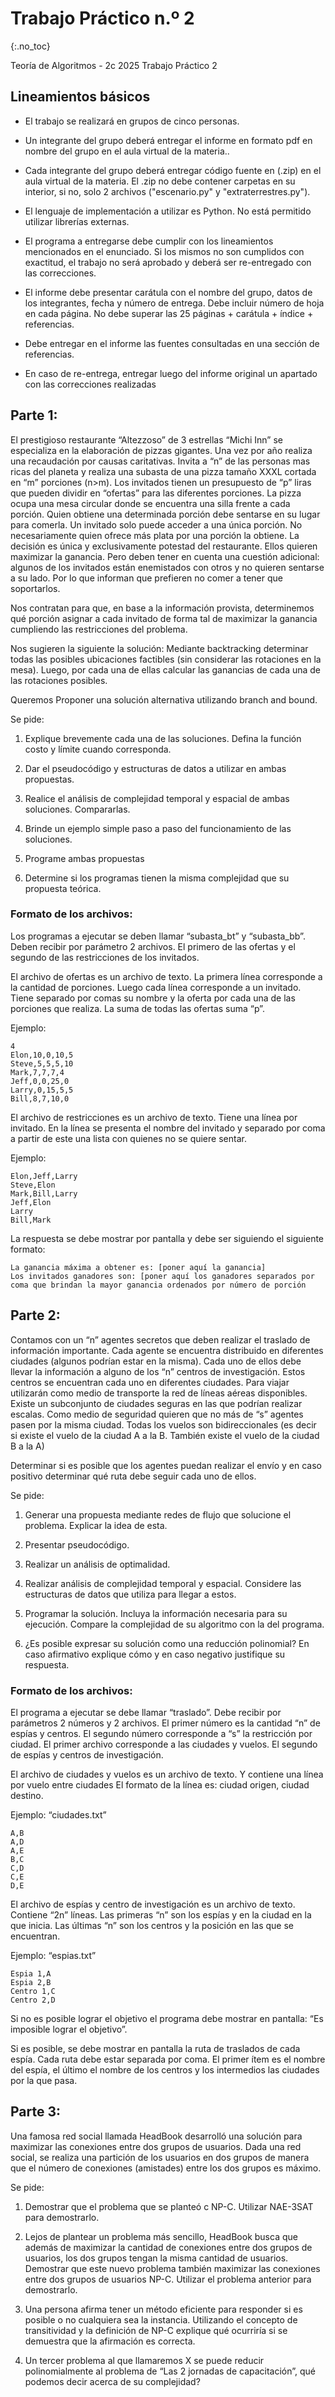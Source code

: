 Trabajo Práctico n.º 2
======================
{:.no_toc}

Teoría de Algoritmos - 2c 2025
Trabajo Práctico 2

## Lineamientos básicos

- El trabajo se realizará en grupos de cinco personas.

- Un integrante del grupo deberá entregar el informe en formato pdf en nombre del grupo en el aula virtual de la materia..

- Cada integrante del grupo deberá entregar código fuente en (.zip) en el aula virtual de la materia. El .zip no debe contener carpetas en su interior, si no, solo 2 archivos ("escenario.py" y "extraterrestres.py").

- El lenguaje de implementación a utilizar es Python. No está permitido utilizar librerías externas.

- El programa a entregarse debe cumplir con los lineamientos mencionados en el enunciado. Si los mismos no son cumplidos con exactitud, el trabajo no será aprobado y deberá ser re-entregado con las correcciones.

- El informe debe presentar carátula con el nombre del grupo, datos de los integrantes, fecha y número de entrega. Debe incluir número de hoja en cada página. No debe superar las 25 páginas + carátula + índice + referencias.

- Debe entregar en el informe las fuentes consultadas en una sección de referencias.

- En caso de re-entrega, entregar luego del informe original un apartado con las correcciones realizadas



## Parte 1: 

El prestigioso restaurante “Altezzoso” de 3 estrellas “Michi Inn” se especializa en la elaboración de pizzas gigantes. Una vez por año realiza una recaudación por causas caritativas. Invita a “n” de las personas mas ricas del planeta y realiza una subasta de una pizza tamaño XXXL cortada en “m” porciones (n>m). Los invitados tienen un presupuesto de “p” liras que pueden dividir en “ofertas” para las diferentes porciones. La pizza ocupa una mesa circular donde se encuentra una silla frente a cada porción. Quien obtiene una determinada porción debe sentarse en su lugar para comerla. Un invitado solo puede acceder a una única porción. No necesariamente quien ofrece más plata por una porción la obtiene. La decisión es única y exclusivamente potestad del restaurante. Ellos quieren maximizar la ganancia.  Pero deben tener en cuenta una cuestión adicional: algunos de los invitados están enemistados con otros y no quieren sentarse a su lado. Por lo que informan que prefieren no comer a tener que soportarlos.

Nos contratan para que, en base a la información provista, determinemos qué porción asignar a cada invitado de forma tal de maximizar la ganancia cumpliendo las restricciones del problema.

Nos sugieren la siguiente la solución: Mediante backtracking determinar todas las posibles ubicaciones factibles (sin considerar las rotaciones en la mesa). Luego, por cada una de ellas calcular las ganancias de cada una de las rotaciones posibles.

Queremos Proponer una solución alternativa utilizando branch and bound.

Se pide:

1. Explique brevemente cada una de las soluciones. Defina la función costo y límite cuando corresponda.

1. Dar el pseudocódigo y estructuras de datos a utilizar en ambas propuestas.

1. Realice el análisis de complejidad temporal y espacial de ambas soluciones. Compararlas.

1. Brinde un ejemplo simple paso a paso del funcionamiento de las soluciones.

1. Programe ambas propuestas

1. Determine si los programas tienen la misma complejidad que su propuesta teórica. 

### Formato de los archivos:

Los programas a ejecutar se deben llamar “subasta_bt” y “subasta_bb”. Deben recibir por parámetro 2 archivos. El primero de las ofertas y el segundo de las restricciones de los invitados.

El archivo de ofertas es un archivo de texto. La primera línea corresponde a la cantidad de porciones. Luego cada línea corresponde a un invitado. Tiene separado por comas su nombre y la oferta por cada una de las porciones que realiza. La suma de todas las ofertas suma “p”.

Ejemplo:

	4
	Elon,10,0,10,5
	Steve,5,5,5,10
	Mark,7,7,7,4
	Jeff,0,0,25,0
	Larry,0,15,5,5
	Bill,8,7,10,0

El archivo de restricciones es un archivo de texto. Tiene una línea por invitado. En la línea se presenta el nombre del invitado y separado por coma a partir de este una lista con quienes no se quiere sentar. 

Ejemplo:

	Elon,Jeff,Larry
	Steve,Elon
	Mark,Bill,Larry
	Jeff,Elon
	Larry
	Bill,Mark

La respuesta se debe mostrar por pantalla y debe ser siguiendo el siguiente formato:

	La ganancia máxima a obtener es: [poner aquí la ganancia]
	Los invitados ganadores son: [poner aquí los ganadores separados por coma que brindan la mayor ganancia ordenados por número de porción



## Parte 2: 

Contamos con un “n” agentes secretos que deben realizar el traslado de información importante. Cada agente se encuentra distribuido en diferentes ciudades (algunos podrían estar en la misma). Cada uno de ellos debe llevar la información a alguno de los “n” centros de investigación. Estos centros se encuentran cada uno en diferentes ciudades. Para viajar utilizarán como medio de transporte la red de líneas aéreas disponibles. Existe un subconjunto de ciudades seguras en las que podrían realizar escalas. Como medio de seguridad quieren que no más de “s” agentes pasen por la misma ciudad. Todas los vuelos son bidireccionales (es decir si existe el vuelo de la ciudad A a la B. También existe el vuelo de la ciudad B a la A)

Determinar si es posible que los agentes puedan realizar el envío y en caso positivo determinar qué ruta debe seguir cada uno de ellos.


Se pide:

1.  Generar una propuesta mediante redes de flujo que solucione el problema. Explicar la idea de esta.

1.  Presentar pseudocódigo.

1.  Realizar un análisis de optimalidad.

1.  Realizar análisis de complejidad temporal y espacial. Considere las estructuras de datos que utiliza para llegar a estos.

1. Programar la solución. Incluya la información necesaria para su ejecución. Compare la complejidad de su algoritmo con la del programa.

1. ¿Es posible expresar su solución como una reducción polinomial? En caso afirmativo explique cómo y en caso negativo justifique su respuesta.


### Formato de los archivos:

El programa a ejecutar se debe llamar “traslado”. Debe recibir por parámetros 2 números y 2 archivos. El primer número es la cantidad “n” de espías y centros. El segundo número corresponde a “s” la restricción por ciudad. El primer archivo corresponde a las ciudades y vuelos. El segundo de espías y centros de investigación.

El archivo de ciudades y vuelos es un archivo de texto. Y contiene una línea por vuelo entre ciudades
El formato de la línea es: ciudad origen, ciudad destino.

Ejemplo: “ciudades.txt”

	A,B
	A,D
	A,E
	B,C
	C,D
	C,E
	D,E

El archivo de espías y centro de investigación es un archivo de texto. Contiene “2n” líneas. Las primeras “n” son los espías y en la ciudad en la que inicia. Las últimas “n” son los centros y la posición en las que se encuentran.

Ejemplo: “espias.txt”

	Espia 1,A
	Espia 2,B
	Centro 1,C
	Centro 2,D

Si no es posible lograr el objetivo el programa debe mostrar en pantalla: “Es imposible lograr el objetivo”.

Si es posible, se debe mostrar en pantalla la ruta de traslados de cada espía. Cada ruta debe estar separada por coma. El primer ítem es el nombre del espía, el último el nombre de los centros y los intermedios las ciudades por la que pasa.



## Parte 3: 

Una famosa red social llamada HeadBook desarrolló una solución para maximizar las conexiones entre dos grupos de usuarios. Dada una red social, se realiza una partición de los usuarios en dos grupos de manera que el número de conexiones (amistades) entre los dos grupos es máximo.

Se pide:

1. Demostrar que el problema que se planteó c NP-C. Utilizar NAE-3SAT para demostrarlo.

2. Lejos de plantear un problema más sencillo, HeadBook busca que además de maximizar la cantidad de conexiones entre dos grupos de usuarios, los dos grupos tengan la misma cantidad de usuarios. Demostrar que este nuevo problema también maximizar las conexiones entre dos grupos de usuarios NP-C. Utilizar el problema anterior para demostrarlo.

3. Una persona afirma tener un método eficiente para responder si es posible o no cualquiera sea la instancia. Utilizando el concepto de transitividad y la definición de NP-C explique qué ocurriría si se demuestra que la afirmación es correcta.

4. Un tercer problema al que llamaremos X se puede reducir polinomialmente al problema de “Las 2 jornadas de capacitación”, qué podemos decir acerca de su complejidad?
